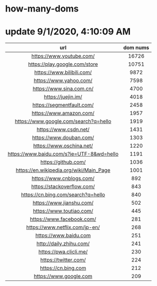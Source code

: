 # how-many-doms

# update 9/1/2020, 4:10:09 AM

url | dom nums
:-: | :-:
https://www.youtube.com/ | 16726
https://play.google.com/store | 10751
https://www.bilibili.com/ | 9872
https://www.yahoo.com/ | 7598
https://www.sina.com.cn/ | 4700
https://juejin.im/ | 4018
https://segmentfault.com/ | 2458
https://www.amazon.com/ | 1957
https://www.google.com/search?q=hello | 1919
https://www.csdn.net/ | 1431
https://www.douban.com/ | 1303
https://www.oschina.net/ | 1220
https://www.baidu.com/s?ie=UTF-8&wd=hello | 1191
https://github.com/ | 1036
https://en.wikipedia.org/wiki/Main_Page | 1001
https://www.cnblogs.com/ | 892
https://stackoverflow.com/ | 843
https://cn.bing.com/search?q=hello | 840
https://www.jianshu.com/ | 502
https://www.toutiao.com/ | 445
https://www.facebook.com/ | 281
https://www.netflix.com/jp-en/ | 268
https://www.baidu.com | 251
http://daily.zhihu.com/ | 241
https://pwa.clicli.me/ | 230
https://twitter.com/ | 224
https://cn.bing.com | 212
https://www.google.com | 209
